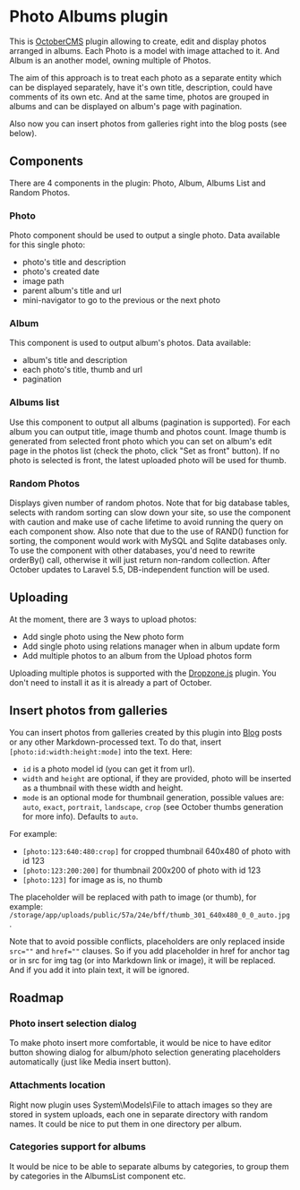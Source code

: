 # Photo Albums plugin

This is [OctoberCMS](http://octobercms.com) plugin allowing to create, edit and display photos arranged in albums. Each Photo is a model with image attached to it.
And Album is an another model, owning multiple of Photos. 

The aim of this approach is to treat each photo as a separate entity which can be displayed separately, have it's own title, description, could have comments of its own etc. 
And at the same time, photos are grouped in albums and can be displayed on album's page with pagination.

Also now you can insert photos from galleries right into the blog posts (see below).

## Components

There are 4 components in the plugin: Photo, Album, Albums List and Random Photos.

### Photo

Photo component should be used to output a single photo. Data available for this single photo:
 
* photo's title and description
* photo's created date
* image path
* parent album's title and url
* mini-navigator to go to the previous or the next photo

### Album

This component is used to output album's photos. Data available:

* album's title and description
* each photo's title, thumb and url
* pagination

### Albums list

Use this component to output all albums (pagination is supported). For each album you can output title, image thumb and photos count. 
Image thumb is generated from selected front photo which you can set on album's edit page in the photos list (check the photo, click "Set as front" button). 
If no photo is selected is front, the latest uploaded photo will be used for thumb.

### Random Photos

Displays given number of random photos. Note that for big database tables, selects with random sorting can slow down your site, so use the component with caution and make use of cache lifetime to avoid running the query on each component show. Also note that due to the use of RAND() function for sorting, the component would work with MySQL and Sqlite databases only. To use the component with other databases, you'd need to rewrite orderBy() call, otherwise it will just return non-random collection. After October updates to Laravel 5.5, DB-independent function will be used.

## Uploading

At the moment, there are 3 ways to upload photos:

* Add single photo using the New photo form
* Add single photo using relations manager when in album update form
* Add multiple photos to an album from the Upload photos form

Uploading multiple photos is supported with the [Dropzone.js](http://www.dropzonejs.com/) plugin. You don't need to install it as it is already a part of October.

## Insert photos from galleries

You can insert photos from galleries created by this plugin into [Blog](https://octobercms.com/plugin/rainlab-blog) posts or any other Markdown-processed text.
To do that, insert `[photo:id:width:height:mode]` into the text. Here:

* `id` is a photo model id (you can get it from url).
* `width` and `height` are optional, if they are provided, photo will be inserted as a thumbnail with these width and height.
* `mode` is an optional mode for thumbnail generation, possible values are: `auto`, `exact`, `portrait`, `landscape`, `crop` (see October thumbs generation for more info). Defaults to `auto`.
 
For example: 

* `[photo:123:640:480:crop]` for cropped thumbnail 640x480 of photo with id 123
* `[photo:123:200:200]` for thumbnail 200x200 of photo with id 123
* `[photo:123]` for image as is, no thumb

The placeholder will be replaced with path to image (or thumb), for example: `/storage/app/uploads/public/57a/24e/bff/thumb_301_640x480_0_0_auto.jpg`.

Note that to avoid possible conflicts, placeholders are only replaced inside `src=""` and `href=""` clauses. 
So if you add placeholder in href for anchor tag or in src for img tag (or into Markdown link or image), it will be replaced. And if you add it into plain text, it will be ignored.

## Roadmap

### Photo insert selection dialog

To make photo insert more comfortable, it would be nice to have editor button showing dialog for album/photo selection generating placeholders automatically (just like Media insert button).

### Attachments location

Right now plugin uses System\Models\File to attach images so they are stored in system uploads, each one in separate directory with random names. 
It could be nice to put them in one directory per album.

### Categories support for albums

It would be nice to be able to separate albums by categories, to group them by categories in the AlbumsList component etc.
